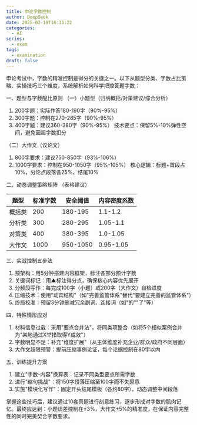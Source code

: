 ```yaml
---
title: 申论字数控制
author: DeepSeek
date: 2025-02-19T16:33:22
categories:
  - AI
series:
  - exam
tags:
  - examination
draft: false
---
```

申论考试中，字数的精准控制是得分的关键之一。以下从题型分类、字数占比策略、实操技巧三个维度，系统解析如何科学把控答题字数：

一、题型与字数配比原则
（一）小题型（归纳概括/对策建议/综合分析）

1. 200字题：实际作答180-190字（90%-95%）
2. 300字题：控制在270-285字（90%-95%）
3. 400字题：建议360-380字（90%-95%）
技术要点：保留5%-10%弹性空间，避免因超字数扣分

（二）大作文（议论文）

1. 800字要求：建议750-850字（93%-106%）
2. 1000字要求：控制在950-1050字（95%-105%）
核心逻辑：标题+首段占10%，分论点段落各25%，结尾10%

二、动态调整策略矩阵
（表格建议）

| 题型  | 标准字数 | 安全阈值     | 内容密度系数    |
| --- | ---- | -------- | --------- |
| 概括类 | 200  | 180-195  | 1.1-1.2   |
| 分析类 | 300  | 280-295  | 1.05-1.1  |
| 对策类 | 400  | 380-395  | 1.0-1.05  |
| 大作文 | 1000 | 950-1050 | 0.95-1.05 |

三、实战控制五步法

1. 预架构：用5分钟搭建内容框架，标注各部分预计字数
2. 关键词标记：用▲标注得分点，确保核心内容优先展开
3. 分频段写作：每完成100字（小题）或200字（大作文）自检进度
4. 压缩技术：使用"动宾结构"（如"完善监管体系"替代"要建立完善的监管体系"）
5. 终局校准：预留3分钟删减冗余副词、连接词（如"的""了"等）

四、特殊情形应对

1. 材料信息过载：采用"要点合并法"，将同类项整合（如将5个相似案例合并为"某地通过X举措取得Y成效"）
2. 字数明显不足：补充"维度扩展"（从主体维度补充企业/群众/政府不同层面）
3. 大作文超限预警：提前压缩事例论证，每个论据控制在80字以内

五、训练提升方案

1. 建立"字数-内容"换算表：记录不同类型要点所需字数
2. 进行"缩句挑战"：将150字段落压缩至100字而不失原意
3. 实施"模块化写作"：固定开头结尾模板（各约80字），动态调整中间段落

掌握这些技巧后，建议通过10套真题进行刻意练习，逐步形成对字数的肌肉记忆。最终应达到：小题误差控制在±3%，大作文±5%的精准度，在保证内容完整性的同时完美契合字数要求。
